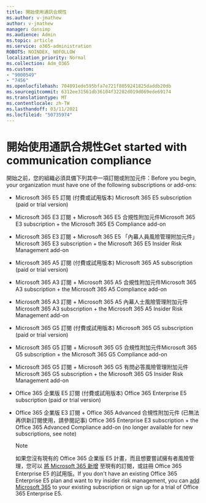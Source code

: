 ```yaml
---
title: 開始使用通訊合規性
ms.author: v-jmathew
author: v-jmathew
manager: dansimp
ms.audience: Admin
ms.topic: article
ms.service: o365-administration
ROBOTS: NOINDEX, NOFOLLOW
localization_priority: Normal
ms.collection: Adm_O365
ms.custom:
- "9000549"
- "7456"
ms.openlocfilehash: 704091ede595bfa7e721f8059241825daddb20db
ms.sourcegitcommit: 6312ee31561db36104f32282d019d069ede69174
ms.translationtype: MT
ms.contentlocale: zh-TW
ms.lasthandoff: 03/11/2021
ms.locfileid: "50735974"
---
```

# <a name="get-started-with-communication-compliance"></a><span data-ttu-id="f07d7-102">開始使用通訊合規性</span><span class="sxs-lookup"><span data-stu-id="f07d7-102">Get started with communication compliance</span></span>

<span data-ttu-id="f07d7-103">開始之前，您的組織必須具備下列其中一項訂閱或附加元件：</span><span class="sxs-lookup"><span data-stu-id="f07d7-103">Before you begin, your organization must have one of the following subscriptions or add-ons:</span></span>

* <span data-ttu-id="f07d7-104">Microsoft 365 E5 訂閱 (付費或試用版本) </span><span class="sxs-lookup"><span data-stu-id="f07d7-104">Microsoft 365 E5 subscription (paid or trial version)</span></span>
* <span data-ttu-id="f07d7-105">Microsoft 365 E3 訂閱 + Microsoft 365 E5 合規性附加元件</span><span class="sxs-lookup"><span data-stu-id="f07d7-105">Microsoft 365 E3 subscription + the Microsoft 365 E5 Compliance add-on</span></span>
* <span data-ttu-id="f07d7-106">Microsoft 365 E3 訂閱 + Microsoft 365 E5 「內幕人員風險管理附加元件」</span><span class="sxs-lookup"><span data-stu-id="f07d7-106">Microsoft 365 E3 subscription + the Microsoft 365 E5 Insider Risk Management add-on</span></span>
* <span data-ttu-id="f07d7-107">Microsoft 365 A5 訂閱 (付費或試用版本) </span><span class="sxs-lookup"><span data-stu-id="f07d7-107">Microsoft 365 A5 subscription (paid or trial version)</span></span>
* <span data-ttu-id="f07d7-108">Microsoft 365 A3 訂閱 + Microsoft 365 A5 合規性附加元件</span><span class="sxs-lookup"><span data-stu-id="f07d7-108">Microsoft 365 A3 subscription + the Microsoft 365 A5 Compliance add-on</span></span>
* <span data-ttu-id="f07d7-109">Microsoft 365 A3 訂閱 + Microsoft 365 A5 內幕人士風險管理附加元件</span><span class="sxs-lookup"><span data-stu-id="f07d7-109">Microsoft 365 A3 subscription + the Microsoft 365 A5 Insider Risk Management add-on</span></span>
* <span data-ttu-id="f07d7-110">Microsoft 365 G5 訂閱 (付費或試用版本) </span><span class="sxs-lookup"><span data-stu-id="f07d7-110">Microsoft 365 G5 subscription (paid or trial version)</span></span>
* <span data-ttu-id="f07d7-111">Microsoft 365 G5 訂閱 + Microsoft 365 G5 合規性附加元件</span><span class="sxs-lookup"><span data-stu-id="f07d7-111">Microsoft 365 G5 subscription + the Microsoft 365 G5 Compliance add-on</span></span>
* <span data-ttu-id="f07d7-112">Microsoft 365 G5 訂閱 + Microsoft 365 G5 有問必答風險管理附加元件</span><span class="sxs-lookup"><span data-stu-id="f07d7-112">Microsoft 365 G5 subscription + the Microsoft 365 G5 Insider Risk Management add-on</span></span>
* <span data-ttu-id="f07d7-113">Office 365 企業版 E5 訂閱 (付費或試用版本) </span><span class="sxs-lookup"><span data-stu-id="f07d7-113">Office 365 Enterprise E5 subscription (paid or trial version)</span></span>
* <span data-ttu-id="f07d7-114">Office 365 企業版 E3 訂閱 + Office 365 Advanced 合規性附加元件 (已無法再供新訂閱使用，請參閱記事) </span><span class="sxs-lookup"><span data-stu-id="f07d7-114">Office 365 Enterprise E3 subscription + the Office 365 Advanced Compliance add-on (no longer available for new subscriptions, see note)</span></span>

    > [!NOTE]
    > <span data-ttu-id="f07d7-115">如果您沒有現有的 Office 365 企業版 E5 計畫，而且想要嘗試擁有者風險管理，您可以 [將 Microsoft 365 新增](https://go.microsoft.com/fwlink/?linkid=2130508) 至現有的訂閱，或註冊 Office 365 Enterprise E5 的試用版。</span><span class="sxs-lookup"><span data-stu-id="f07d7-115">If you don't have an existing Office 365 Enterprise E5 plan and want to try insider risk management, you can [add Microsoft 365](https://go.microsoft.com/fwlink/?linkid=2130508) to your existing subscription or sign up for a trial of Office 365 Enterprise E5.</span></span>
